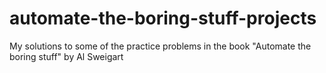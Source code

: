 # automate-the-boring-stuff-projects
My solutions to some of the practice problems in the book "Automate the boring stuff" by Al Sweigart
